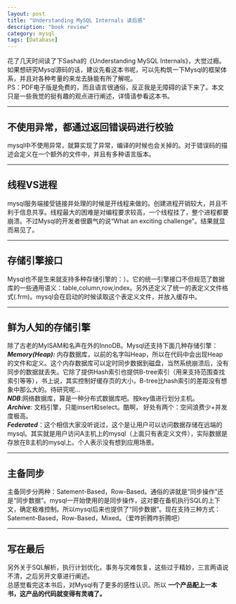```yaml
---
layout: post
title: "Understanding MySQL Internals 读后感"
description: "book review"
category: mysql
tags: [Database]
---
```


花了几天时间读了下Sasha的《Understanding MySQL Internals》，大觉过瘾。如果想研究Mysql源码的话，建议先看这本书呢，可以先构筑一下Mysql的框架体系，并且对各种考量的来龙去脉能有所了解呢。  
PS：PDF电子版是免费的，而且语言很通俗，反正我是无障碍的读下来了。本文只是一些我觉的挺有趣的观点进行阐述，详情请参看这本书。  

----------

## 不使用异常，都通过返回错误码进行校验 ##

mysql中不使用异常，就算实现了异常，编译的时候也会关掉的。对于错误码的描述会定义在一个额外的文件中，并且有多种语言版本。 

----------

## 线程VS进程  ##
mysql服务端接受链接并处理的时候是开线程来做的。创建进程开销较大，并且不利于信息共享。线程最大的困难是对编程要求较高，一个线程挂了，整个进程都要崩溃。不过Mysql的开发者很霸气的说“What an exciting challenge”。结果就显而易见了。

----------

## 存储引擎接口 ##
Mysql也不是生来就支持多种存储引擎的：）。它的统一引擎接口不但规范了数据库的一些通用语义：table,column,row,index。另外还定义了统一的表定义文件格式(.frm)。mysql会在启动的时候读取这个表定义文件，并放入缓存中。

----------

## 鲜为人知的存储引擎 ##
除了古老的MyISAM和名声在外的InnoDB。Mysql还支持下面几种存储引擎：  
***Memory(Heap):*** 内存数据库，以前的名字叫Heap，所以在代码中会出现Heap的文件和定义。这个内存数据库可以定时同步数据到磁盘，当然系统崩溃后，没有同步的数据就丢失。它除了提供Hash索引也提供B-tree索引（用来支持范围查找索引等等），书上说，其实控制好缓存页的大小，B-tree比hash索引的差距没有想象中那么大的。待研究呢...  
***NDB***:网络数据库，算是一种分布式数据库吧。按key值进行划分主机。  
***Archive***: 文档引擎，只能insert和select。酷啊， 好处有两个：空间浪费少+并发度极高。    
***Federated***：这个相信大家没听说过，这个是让用户可以访问数据存储在远端的mysql。其实就是用户访问A主机上的mysql（上面只有表定义文件），实际数据是存放在B主机的mysql上。个人表示没有想到应用场景。

----------

## 主备同步 ##
主备同步分两种：Satement-Based，Row-Based。通俗的讲就是“同步操作”还是“同步数据”。mysql一开始使用的是同步操作，这对要在备机执行SQL的上下文，确定极难控制。所以mysql后来也提供了“同步数据”。现在支持三种方式：Satement-Based，Row-Based，Mixed。（爱咋折腾咋折腾吧）

----------

## 写在最后 ##
另外关于SQL解析，执行计划优化，事务与灾难恢复，这些过于精妙，三言两语说不清，之后另开文章进行阐述。  
总感觉看完这本书后，对Mysql有了更多的感性认识。所以 **一个产品配上一本书，这产品的代码就变得有灵魂了。**




